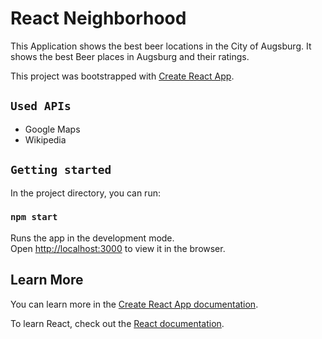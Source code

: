 # React Neighborhood

This Application shows the best beer locations in the City of Augsburg.
It shows the best Beer places in Augsburg and their ratings.

This project was bootstrapped with [Create React App](https://github.com/facebook/create-react-app).

## `Used APIs`
* Google Maps
* Wikipedia

## `Getting started`

In the project directory, you can run:

### `npm start`

Runs the app in the development mode.<br>
Open [http://localhost:3000](http://localhost:3000) to view it in the browser.

## Learn More

You can learn more in the [Create React App documentation](https://facebook.github.io/create-react-app/docs/getting-started).

To learn React, check out the [React documentation](https://reactjs.org/).
